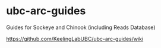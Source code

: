 # ubc-arc-guides
Guides for Sockeye and Chinook (including Reads Database)

https://github.com/KeelingLabUBC/ubc-arc-guides/wiki

